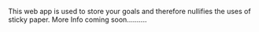 This web app is used to store your goals and therefore nullifies the uses of sticky paper.
More Info coming soon..........
